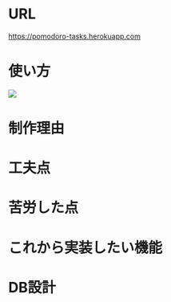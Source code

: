 # URL
https://pomodoro-tasks.herokuapp.com

# 使い方
![](https://i.gyazo.com/d391c9e7141594db50d1b64b569b0ec4.png)

# 制作理由

# 工夫点

# 苦労した点

# これから実装したい機能

# DB設計
